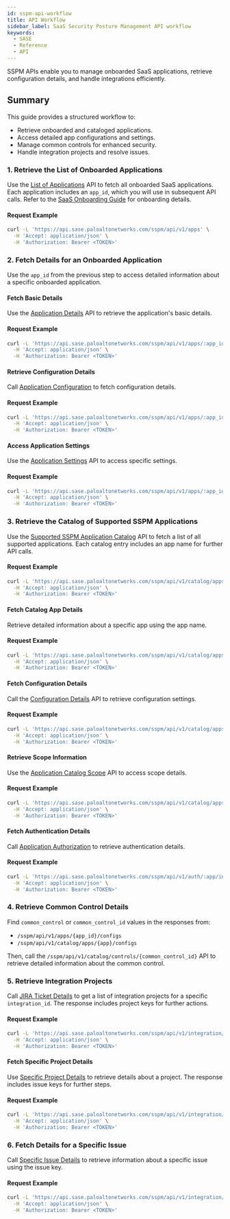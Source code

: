 ```yaml
---
id: sspm-api-workflow
title: API Workflow 
sidebar_label: SaaS Security Posture Management API workflow
keywords:
  - SASE
  - Reference
  - API
---
```

SSPM APIs enable you to manage onboarded SaaS applications, retrieve configuration details, and handle integrations efficiently.

## Summary
This guide provides a structured workflow to:
- Retrieve onboarded and cataloged applications.
- Access detailed app configurations and settings.
- Manage common controls for enhanced security.
- Handle integration projects and resolve issues.

### 1. Retrieve the List of Onboarded Applications
Use the [List of Applications](/sase/api/sspm/get-sspm-api-v-1-apps/) API to fetch all onboarded SaaS applications. Each application includes an `app_id`, which you will use in subsequent API calls. Refer to the [SaaS Onboarding Guide](https://docs.paloaltonetworks.com/saas-security/saas-security-admin/saas-security-sspm/onboard-saas-apps-supported-by-sspm/onboarding-overview-for-supported-saas-apps) for onboarding details.

#### Request Example
```bash
curl -L 'https://api.sase.paloaltonetworks.com/sspm/api/v1/apps' \
  -H 'Accept: application/json' \
  -H 'Authorization: Bearer <TOKEN>'
```

### 2. Fetch Details for an Onboarded Application
Use the `app_id` from the previous step to access detailed information about a specific onboarded application.

#### Fetch Basic Details
Use the [Application Details](/sase/api/sspm/get-sspm-api-v-1-apps-app-id/) API to retrieve the application's basic details.

#### Request Example
```bash
curl -L 'https://api.sase.paloaltonetworks.com/sspm/api/v1/apps/:app_id' \
  -H 'Accept: application/json' \
  -H 'Authorization: Bearer <TOKEN>'
```

#### Retrieve Configuration Details
Call [Application Configuration](/sase/api/sspm/get-sspm-api-v-1-apps-app-id-configs/) to fetch configuration details.

#### Request Example
```bash
curl -L 'https://api.sase.paloaltonetworks.com/sspm/api/v1/apps/:app_id/configs' \
  -H 'Accept: application/json' \
  -H 'Authorization: Bearer <TOKEN>'
```

#### Access Application Settings
Use the [Application Settings](/sase/api/sspm/get-sspm-api-v-1-apps-app-id-settings/) API to access specific settings.

#### Request Example
```bash
curl -L 'https://api.sase.paloaltonetworks.com/sspm/api/v1/apps/:app_id/settings' \
  -H 'Accept: application/json' \
  -H 'Authorization: Bearer <TOKEN>'
```

### 3. Retrieve the Catalog of Supported SSPM Applications
Use the [Supported SSPM Application Catalog](/sase/api/sspm/get-sspm-api-v-1-catalog-apps/) API to fetch a list of all supported applications. Each catalog entry includes an app name for further API calls.

#### Request Example
```bash
curl -L 'https://api.sase.paloaltonetworks.com/sspm/api/v1/catalog/apps' \
  -H 'Accept: application/json' \
  -H 'Authorization: Bearer <TOKEN>'
```

#### Fetch Catalog App Details
Retrieve detailed information about a specific app using the app name.

#### Request Example
```bash
curl -L 'https://api.sase.paloaltonetworks.com/sspm/api/v1/catalog/apps/:app' \
  -H 'Accept: application/json' \
  -H 'Authorization: Bearer <TOKEN>'
```

#### Fetch Configuration Details
Call the [Configuration Details](/sase/api/sspm/get-sspm-api-v-1-catalog-apps-app-configs/) API to retrieve configuration settings.

#### Request Example
```bash
curl -L 'https://api.sase.paloaltonetworks.com/sspm/api/v1/catalog/apps/:app/configs' \
  -H 'Accept: application/json' \
  -H 'Authorization: Bearer <TOKEN>'
```

#### Retrieve Scope Information
Use the [Application Catalog Scope](/sase/api/sspm/get-sspm-api-v-1-catalog-apps-app-scopes/) API to access scope details.

#### Request Example
```bash
curl -L 'https://api.sase.paloaltonetworks.com/sspm/api/v1/catalog/apps/:app/scopes' \
  -H 'Accept: application/json' \
  -H 'Authorization: Bearer <TOKEN>'
```

#### Fetch Authentication Details
Call [Application Authorization](/sase/api/sspm/get-sspm-api-v-1-auth-app-info/) to retrieve authentication details.

#### Request Example
```bash
curl -L 'https://api.sase.paloaltonetworks.com/sspm/api/v1/auth/:app/info' \
  -H 'Accept: application/json' \
  -H 'Authorization: Bearer <TOKEN>'
```

### 4. Retrieve Common Control Details
Find `common_control` or `common_control_id` values in the responses from:
- `/sspm/api/v1/apps/{app_id}/configs`
- `/sspm/api/v1/catalog/apps/{app}/configs`

Then, call the `/sspm/api/v1/catalog/controls/{common_control_id}` API to retrieve detailed information about the common control.

### 5. Retrieve Integration Projects
Call [JIRA Ticket Details](/sase/api/sspm/get-sspm-api-v-1-integration-integrations-integration-id-integration-type-projects/) to get a list of integration projects for a specific `integration_id`. The response includes project keys for further actions.

#### Request Example
```bash
curl -L 'https://api.sase.paloaltonetworks.com/sspm/api/v1/integration/integrations/:integration_id/:integration_type/projects' \
  -H 'Accept: application/json' \
  -H 'Authorization: Bearer <TOKEN>'
```

#### Fetch Specific Project Details
Use [Specific Project Details](/sase/api/sspm/get-sspm-api-v-1-integration-integrations-integration-id-integration-type-project-key/) to retrieve details about a project. The response includes issue keys for further steps.

#### Request Example
```bash
curl -L 'https://api.sase.paloaltonetworks.com/sspm/api/v1/integration/integrations/:integration_id/:integration_type/project/:key' \
  -H 'Accept: application/json' \
  -H 'Authorization: Bearer <TOKEN>'
```

### 6. Fetch Details for a Specific Issue
Call [Specific Issue Details](/sase/api/sspm/get-sspm-api-v-1-integration-integrations-integration-id-integration-type-issue-key/) to retrieve information about a specific issue using the issue key.

#### Request Example
```bash
curl -L 'https://api.sase.paloaltonetworks.com/sspm/api/v1/integration/integrations/:integration_id/:integration_type/issue/:key' \
  -H 'Accept: application/json' \
  -H 'Authorization: Bearer <TOKEN>'